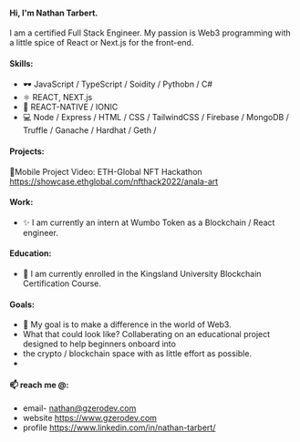 
#### Hi, I'm Nathan Tarbert. 
I am a certified Full Stack Engineer. My passion is Web3 programming with a little spice of React or Next.js for the front-end.

#### Skills:
* 🕶️ JavaScript / TypeScript / Soidity / Pythobn / C#
* ⚛  REACT, NEXT.js
* 📱  REACT-NATIVE / IONIC
* 💻 Node / Express / HTML / CSS / TailwindCSS / Firebase / MongoDB / Truffle / Ganache / Hardhat / Geth /

#### Projects:
   📱Mobile Project Video: ETH-Global NFT Hackathon https://showcase.ethglobal.com/nfthack2022/anala-art

#### Work:
- ✨ I am currently an intern at Wumbo Token as a Blockchain / React engineer. 

#### Education:
- 🔭 I am currently enrolled in the Kingsland University Blockchain Certification Course. 

#### Goals:
- 👯 My goal is to make a difference in the world of Web3. 
- What that could look like? Collaberating on an educational project designed to help beginners onboard into
- the crypto / blockchain space with as little effort as possible. 
- 
#### 📫 reach me @:
- email- nathan@gzerodev.com 
- website https://www.gzerodev.com 
- profile https://www.linkedin.com/in/nathan-tarbert/








